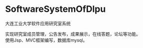 # SoftwareSystemOfDlpu
大连工业大学软件应用研究室系统

实现研究室成员管理，公告发布，成果展示，在线答题，论坛等功能。<br/>
使用Jsp、MVC框架编写，数据库mysql。

